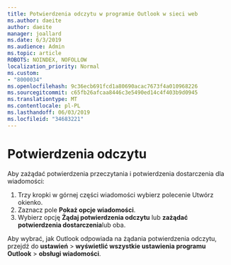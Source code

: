 ```yaml
---
title: Potwierdzenia odczytu w programie Outlook w sieci web
ms.author: daeite
author: daeite
manager: joallard
ms.date: 6/3/2019
ms.audience: Admin
ms.topic: article
ROBOTS: NOINDEX, NOFOLLOW
localization_priority: Normal
ms.custom:
- "8000034"
ms.openlocfilehash: 9c36ecb691fcd1a80690acac7673f4a010968226
ms.sourcegitcommit: c65fb26afcaa8446c3e5490ed14c4f403b9d0945
ms.translationtype: MT
ms.contentlocale: pl-PL
ms.lasthandoff: 06/03/2019
ms.locfileid: "34683221"
---
```

# <a name="read-receipts"></a>Potwierdzenia odczytu

Aby zażądać potwierdzenia przeczytania i potwierdzenia dostarczenia dla wiadomości: 

1. Trzy kropki w górnej części wiadomości wybierz polecenie Utwórz okienko.
1. Zaznacz pole **Pokaż opcje wiadomości**.
1. Wybierz opcję **Żądaj potwierdzenia odczytu** lub **zażądać potwierdzenia dostarczenia**lub oba.

Aby wybrać, jak Outlook odpowiada na żądania potwierdzenia odczytu, przejdź do **ustawień** > **wyświetlić wszystkie ustawienia programu Outlook** > **obsługi wiadomości**.
